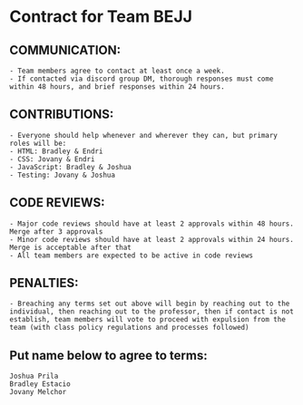 # Contract for Team BEJJ

## COMMUNICATION:

    - Team members agree to contact at least once a week.
    - If contacted via discord group DM, thorough responses must come within 48 hours, and brief responses within 24 hours.

## CONTRIBUTIONS:

    - Everyone should help whenever and wherever they can, but primary roles will be:
    - HTML: Bradley & Endri
    - CSS: Jovany & Endri
    - JavaScript: Bradley & Joshua
    - Testing: Jovany & Joshua

## CODE REVIEWS:

    - Major code reviews should have at least 2 approvals within 48 hours. Merge after 3 approvals
    - Minor code reviews should have at least 2 approvals within 24 hours. Merge is acceptable after that
    - All team members are expected to be active in code reviews

## PENALTIES:

    - Breaching any terms set out above will begin by reaching out to the individual, then reaching out to the professor, then if contact is not establish, team members will vote to proceed with expulsion from the team (with class policy regulations and processes followed)

## Put name below to agree to terms:

    Joshua Prila
    Bradley Estacio
    Jovany Melchor
